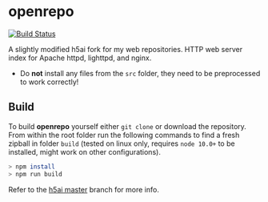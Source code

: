 # openrepo

[![Build Status](https://travis-ci.com/Prismary/openrepo.svg?branch=master)](https://travis-ci.com/Prismary/openrepo)

A slightly modified h5ai fork for my web repositories.
HTTP web server index for Apache httpd, lighttpd, and nginx.

* Do **not** install any files from the `src` folder, they need to be
  preprocessed to work correctly!

## Build

To build **openrepo** yourself either `git clone` or
download the repository. From within the root folder run the following
commands to find a fresh zipball in folder `build` (tested on linux only,
requires `node 10.0+` to be installed, might work on other
configurations).

~~~sh
> npm install
> npm run build
~~~

Refer to the [h5ai master](https://github.com/lrsjng/h5ai) branch for more info.
